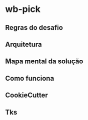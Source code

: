 # wb-pick

## Regras do desafio


## Arquitetura


## Mapa mental da solução



## Como funciona



## CookieCutter



## Tks

